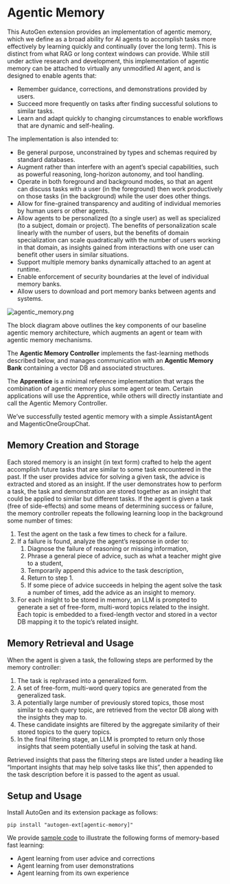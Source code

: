 # Agentic Memory

This AutoGen extension provides an implementation of agentic memory, which we define as a 
broad ability for AI agents to accomplish tasks more effectively by learning quickly and continually (over the long term). 
This is distinct from what RAG or long context windows can provide. 
While still under active research and development, this implementation of agentic memory 
can be attached to virtually any unmodified AI agent, and is designed to enable agents that:

* Remember guidance, corrections, and demonstrations provided by users.
* Succeed more frequently on tasks after finding successful solutions to similar tasks.
* Learn and adapt quickly to changing circumstances to enable workflows that are dynamic and self-healing.

The implementation is also intended to:

* Be general purpose, unconstrained by types and schemas required by standard databases.
* Augment rather than interfere with an agent’s special capabilities, such as powerful reasoning, long-horizon autonomy, and tool handling.
* Operate in both foreground and background modes, so that an agent can discuss tasks with a user (in the foreground) 
then work productively on those tasks (in the background) while the user does other things.
* Allow for fine-grained transparency and auditing of individual memories by human users or other agents.
* Allow agents to be personalized (to a single user) as well as specialized (to a subject, domain or project). 
The benefits of personalization scale linearly with the number of users, but the benefits of domain specialization 
can scale quadratically with the number of users working in that domain, as insights gained from interactions with one user 
can benefit other users in similar situations.
* Support multiple memory banks dynamically attached to an agent at runtime.  
* Enable enforcement of security boundaries at the level of individual memory banks.
* Allow users to download and port memory banks between agents and systems.

![agentic_memory.png](../../../imgs/agentic_memory.png)

The block diagram above outlines the key components of our baseline agentic memory architecture, 
which augments an agent or team with agentic memory mechanisms. 

The **Agentic Memory Controller** implements the fast-learning methods described below, 
and manages communication with an **Agentic Memory Bank** containing a vector DB and associated structures. 

The **Apprentice** is a minimal reference implementation that wraps the combination of agentic memory plus some agent or team. 
Certain applications will use the Apprentice, 
while others will directly instantiate and call the Agentic Memory Controller.

We’ve successfully tested agentic memory with a simple AssistantAgent and MagenticOneGroupChat. 

## Memory Creation and Storage

Each stored memory is an insight (in text form) crafted to help the agent accomplish future tasks that are similar 
to some task encountered in the past. If the user provides advice for solving a given task, 
the advice is extracted and stored as an insight. If the user demonstrates how to perform a task, 
the task and demonstration are stored together as an insight that could be applied to similar but different tasks. 
If the agent is given a task (free of side-effects) and some means of determining success or failure, 
the memory controller repeats the following learning loop in the background some number of times:

1. Test the agent on the task a few times to check for a failure.  
2. If a failure is found, analyze the agent’s response in order to:
   1. Diagnose the failure of reasoning or missing information, 
   2. Phrase a general piece of advice, such as what a teacher might give to a student,
   3. Temporarily append this advice to the task description, 
   4. Return to step 1. 
   5. If some piece of advice succeeds in helping the agent solve the task a number of times, add the advice as an insight to memory.
3. For each insight to be stored in memory, an LLM is prompted to generate a set of free-form, multi-word topics related to the insight. Each topic is embedded to a fixed-length vector and stored in a vector DB mapping it to the topic’s related insight.

## Memory Retrieval and Usage

When the agent is given a task, the following steps are performed by the memory controller:
1. The task is rephrased into a generalized form.
2. A set of free-form, multi-word query topics are generated from the generalized task.
3. A potentially large number of previously stored topics, those most similar to each query topic, are retrieved from the vector DB along with the insights they map to.
4. These candidate insights are filtered by the aggregate similarity of their stored topics to the query topics.
5. In the final filtering stage, an LLM is prompted to return only those insights that seem potentially useful in solving the task at hand.

Retrieved insights that pass the filtering steps are listed under a heading like 
“Important insights that may help solve tasks like this”, then appended to the task description before it is passed to the agent as usual.

## Setup and Usage

Install AutoGen and its extension package as follows:

`pip install "autogen-ext[agentic-memory]"`

We provide [sample code](../../../../../samples/agentic_memory) to illustrate the following forms of memory-based fast learning:
* Agent learning from user advice and corrections
* Agent learning from user demonstrations    
* Agent learning from its own experience

